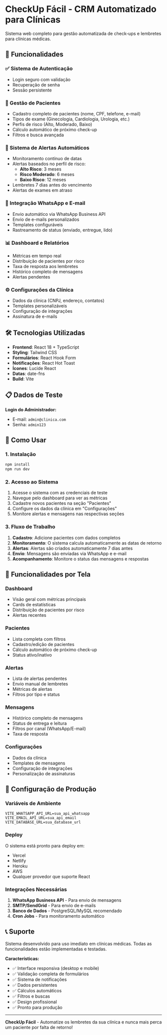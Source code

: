 # CheckUp Fácil - CRM Automatizado para Clínicas

Sistema web completo para gestão automatizada de check-ups e lembretes para clínicas médicas.

## 🚀 Funcionalidades

### ✅ Sistema de Autenticação
- Login seguro com validação
- Recuperação de senha
- Sessão persistente

### 👥 Gestão de Pacientes
- Cadastro completo de pacientes (nome, CPF, telefone, e-mail)
- Tipos de exame (Ginecologia, Cardiologia, Urologia, etc.)
- Perfis de risco (Alto, Moderado, Baixo)
- Cálculo automático de próximo check-up
- Filtros e busca avançada

### 🔔 Sistema de Alertas Automáticos
- Monitoramento contínuo de datas
- Alertas baseados no perfil de risco:
  - **Alto Risco**: 3 meses
  - **Risco Moderado**: 6 meses  
  - **Baixo Risco**: 12 meses
- Lembretes 7 dias antes do vencimento
- Alertas de exames em atraso

### 📱 Integração WhatsApp e E-mail
- Envio automático via WhatsApp Business API
- Envio de e-mails personalizados
- Templates configuráveis
- Rastreamento de status (enviado, entregue, lido)

### 📊 Dashboard e Relatórios
- Métricas em tempo real
- Distribuição de pacientes por risco
- Taxa de resposta aos lembretes
- Histórico completo de mensagens
- Alertas pendentes

### ⚙️ Configurações da Clínica
- Dados da clínica (CNPJ, endereço, contatos)
- Templates personalizáveis
- Configuração de integrações
- Assinatura de e-mails

## 🛠️ Tecnologias Utilizadas

- **Frontend**: React 18 + TypeScript
- **Styling**: Tailwind CSS
- **Formulários**: React Hook Form
- **Notificações**: React Hot Toast
- **Ícones**: Lucide React
- **Datas**: date-fns
- **Build**: Vite

## 📋 Dados de Teste

**Login do Administrador:**
- E-mail: `admin@clinica.com`
- Senha: `admin123`

## 🚀 Como Usar

### 1. Instalação
```bash
npm install
npm run dev
```

### 2. Acesso ao Sistema
1. Acesse o sistema com as credenciais de teste
2. Navegue pelo dashboard para ver as métricas
3. Cadastre novos pacientes na seção "Pacientes"
4. Configure os dados da clínica em "Configurações"
5. Monitore alertas e mensagens nas respectivas seções

### 3. Fluxo de Trabalho
1. **Cadastro**: Adicione pacientes com dados completos
2. **Monitoramento**: O sistema calcula automaticamente as datas de retorno
3. **Alertas**: Alertas são criados automaticamente 7 dias antes
4. **Envio**: Mensagens são enviadas via WhatsApp e e-mail
5. **Acompanhamento**: Monitore o status das mensagens e respostas

## 📱 Funcionalidades por Tela

### Dashboard
- Visão geral com métricas principais
- Cards de estatísticas
- Distribuição de pacientes por risco
- Alertas recentes

### Pacientes
- Lista completa com filtros
- Cadastro/edição de pacientes
- Cálculo automático de próximo check-up
- Status ativo/inativo

### Alertas
- Lista de alertas pendentes
- Envio manual de lembretes
- Métricas de alertas
- Filtros por tipo e status

### Mensagens
- Histórico completo de mensagens
- Status de entrega e leitura
- Filtros por canal (WhatsApp/E-mail)
- Taxa de resposta

### Configurações
- Dados da clínica
- Templates de mensagens
- Configuração de integrações
- Personalização de assinaturas

## 🔧 Configuração de Produção

### Variáveis de Ambiente
```env
VITE_WHATSAPP_API_URL=sua_api_whatsapp
VITE_EMAIL_API_URL=sua_api_email
VITE_DATABASE_URL=sua_database_url
```

### Deploy
O sistema está pronto para deploy em:
- Vercel
- Netlify
- Heroku
- AWS
- Qualquer provedor que suporte React

### Integrações Necessárias
1. **WhatsApp Business API** - Para envio de mensagens
2. **SMTP/SendGrid** - Para envio de e-mails
3. **Banco de Dados** - PostgreSQL/MySQL recomendado
4. **Cron Jobs** - Para monitoramento automático

## 📞 Suporte

Sistema desenvolvido para uso imediato em clínicas médicas. Todas as funcionalidades estão implementadas e testadas.

**Características:**
- ✅ Interface responsiva (desktop e mobile)
- ✅ Validação completa de formulários
- ✅ Sistema de notificações
- ✅ Dados persistentes
- ✅ Cálculos automáticos
- ✅ Filtros e buscas
- ✅ Design profissional
- ✅ Pronto para produção

---

**CheckUp Fácil** - Automatize os lembretes da sua clínica e nunca mais perca um paciente por falta de retorno!